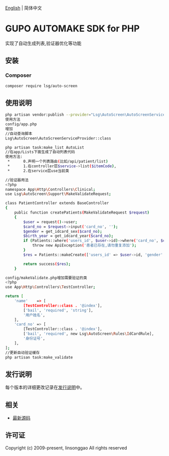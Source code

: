 [English](README.md) | 简体中文

# GUPO AUTOMAKE SDK for PHP
实现了自动生成列表,验证器优化等功能
## 安装

### Composer

```bash
composer require lsg/auto-screen
```


## 使用说明
```bash
php artisan vendor:publish --provider="Lsg\AutoScreen\AutoScreenServiceProvider"
使用方法
config/app.php
增加 
//自动查询脚本
Lsg\AutoScreen\AutoScreenServiceProvider::class

php artisan task:make_list AutoList
//在app/Lists下面生成了自动列表代码
使用方法:
 *      0.声明一个列表路由(比如/api/patient/list)
 *      1.在controller层$service->list($itemCode),
 *      2.在service层use当前类

//验证器用法
<?php
namespace App\Http\Controllers\Clinical;
use Lsg\AutoScreen\Support\MakeValidateRequest;

class PatientController extends BaseController
{
    public function createPatients(MakeValidateRequest $request)
    {
        $user = request()->user;
        $card_no = $request->input('card_no', '');
        $gender = get_idcard_sex($card_no);
        $birth_year = get_idcard_year($card_no);
        if (Patients::where('users_id', $user->id)->where('card_no', $card_no)->exists()) {
            throw new ApiException('患者已存在,请勿重复添加');
        }
        $res = Patients::makeCreate(['users_id' => $user->id, 'gender' => $gender, 'birth_year' => $birth_year]);

        return success($res);
    }

config/makeValidate.php增加需要验证的类
<?php
use App\Http\Controllers\TestController;

return [
    'name'    => [
        [TestController::class . '@index'],
        ['bail', 'required', 'string'],
        '用户姓名',
    ],
    'card_no' => [
        [TestController::class . '@index'],
        ['bail', 'required', new Lsg\AutoScreen\Rules\IdCardRule],
        '身份证号',
    ],
];
//更新自动验证缓存
php artisan task:make_validate

```
## 发行说明

每个版本的详细更改记录在[发行说明](./ChangeLog.txt)中。

## 相关

* [最新源码](https://github.com/linsonggao/AutoScreen)

## 许可证


Copyright (c) 2009-present, linsonggao All rights reserved